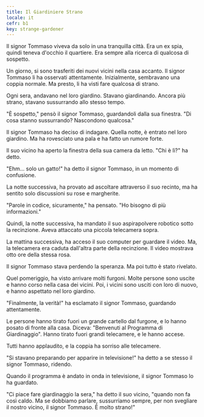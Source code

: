 ```yaml
---
title: Il Giardiniere Strano
locale: it
cefr: b1
key: strange-gardener
---
```


Il signor Tommaso viveva da solo in una tranquilla città. Era un ex spia, quindi teneva d'occhio il quartiere. Era sempre alla ricerca di qualcosa di sospetto.

Un giorno, si sono trasferiti dei nuovi vicini nella casa accanto. Il signor Tommaso li ha osservati attentamente. Inizialmente, sembravano una coppia normale. Ma presto, li ha visti fare qualcosa di strano.

Ogni sera, andavano nel loro giardino. Stavano giardinando. Ancora più strano, stavano sussurrando allo stesso tempo.

"È sospetto," pensò il signor Tommaso, guardandoli dalla sua finestra. "Di cosa stanno sussurrando? Nascondono qualcosa."

Il signor Tommaso ha deciso di indagare. Quella notte, è entrato nel loro giardino. Ma ha rovesciato una pala e ha fatto un rumore forte.

Il suo vicino ha aperto la finestra della sua camera da letto. "Chi è lì?" ha detto.

"Ehm... solo un gatto!" ha detto il signor Tommaso, in un momento di confusione.

La notte successiva, ha provato ad ascoltare attraverso il suo recinto, ma ha sentito solo discussioni su rose e margherite.

"Parole in codice, sicuramente," ha pensato. "Ho bisogno di più informazioni."

Quindi, la notte successiva, ha mandato il suo aspirapolvere robotico sotto la recinzione. Aveva attaccato una piccola telecamera sopra.

La mattina successiva, ha acceso il suo computer per guardare il video. Ma, la telecamera era caduta dall'altra parte della recinzione. Il video mostrava otto ore della stessa rosa.

Il signor Tommaso stava perdendo la speranza. Ma poi tutto è stato rivelato.

Quel pomeriggio, ha visto arrivare molti furgoni. Molte persone sono uscite e hanno corso nella casa dei vicini. Poi, i vicini sono usciti con loro di nuovo, e hanno aspettato nel loro giardino.

"Finalmente, la verità!" ha esclamato il signor Tommaso, guardando attentamente.

Le persone hanno tirato fuori un grande cartello dal furgone, e lo hanno posato di fronte alla casa. Diceva: "Benvenuti al Programma di Giardinaggio". Hanno tirato fuori grandi telecamere, e le hanno accese.

Tutti hanno applaudito, e la coppia ha sorriso alle telecamere.

"Si stavano preparando per apparire in televisione!" ha detto a se stesso il signor Tommaso, ridendo.

Quando il programma è andato in onda in televisione, il signor Tommaso lo ha guardato.

"Ci piace fare giardinaggio la sera," ha detto il suo vicino, "quando non fa così caldo. Ma se dobbiamo parlare, sussurriamo sempre, per non svegliare il nostro vicino, il signor Tommaso. È molto strano!"
